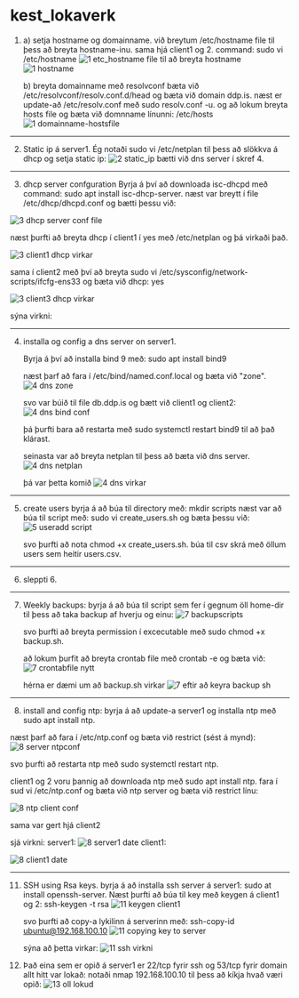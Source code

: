 # kest_lokaverk

1. a) setja hostname og domainname. við breytum /etc/hostname file til þess að breyta hostname-inu. sama hjá client1 og 2.
  command: sudo vi /etc/hostname
![1  etc_hostname file til að breyta hostname](https://github.com/hroihrolfs/kest_lokaverk/assets/89214090/919ae632-2eda-4dd4-b0b6-6a12033177e3)
![1 hostname](https://github.com/hroihrolfs/kest_lokaverk/assets/89214090/ed40626c-3f73-488f-ab38-d5a0f9044b69)

   b) breyta domainname með resolvconf bæta við /etc/resolvconf/resolv.conf.d/head og bæta við domain ddp.is.
   næst er update-að /etc/resolv.conf með sudo resolv.conf -u.
   og að lokum breyta hosts file og bæta við domnname línunni:
   /etc/hosts
   ![1 domainname-hostsfile](https://github.com/hroihrolfs/kest_lokaverk/assets/89214090/a8354ca7-0804-40b5-a3c9-501db8bd43af)


-- -------------------------
2. Static ip á server1. Ég notaði sudo vi /etc/netplan til þess að slökkva á dhcp og setja static ip:
![2 static_ip](https://github.com/hroihrolfs/kest_lokaverk/assets/89214090/5008f979-9d87-4804-b561-e6d4b4ce1dad)
bætti við dns server í skref 4.

-- -------------------------

3. dhcp server confguration
   Byrja á því að downloada isc-dhcpd með command: sudo apt install isc-dhcp-server.
   næst var breytt í file /etc/dhcp/dhcpd.conf og bætti þessu við:
   
![3  dhcp server conf file](https://github.com/hroihrolfs/kest_lokaverk/assets/89214090/3bcd07f9-b4fc-4533-8d4b-310a72445702)

næst þurfti að breyta dhcp í client1 í yes með /etc/netplan og þá virkaði það.

![3 client1 dhcp virkar](https://github.com/hroihrolfs/kest_lokaverk/assets/89214090/cae8e5c6-78a5-4846-b341-e1376ee76192)

sama í client2 með því að breyta sudo vi /etc/sysconfig/network-scripts/ifcfg-ens33 og bæta við dhcp: yes

![3 client3 dhcp virkar](https://github.com/hroihrolfs/kest_lokaverk/assets/89214090/eae173a3-0072-41e4-a736-dc27e5a053f1)

sýna virkni:


-- -------------------------

4. installa og config a dns server on server1.

   Byrja á því að installa bind 9 með: sudo apt install bind9

   næst þarf að fara í /etc/bind/named.conf.local og bæta við "zone".
   ![4  dns zone ](https://github.com/hroihrolfs/kest_lokaverk/assets/89214090/fa03e28a-8a47-49ac-9604-f8dc21a12eed)

   svo var búið til file db.ddp.is og bætt við client1 og client2:
   ![4  dns bind conf](https://github.com/hroihrolfs/kest_lokaverk/assets/89214090/247ae06e-573c-462e-8a20-b2756e894801)

   þá þurfti bara að restarta með sudo systemctl restart bind9 til að það klárast.

   seinasta var að breyta netplan til þess að bæta við dns server.
   ![4  dns netplan](https://github.com/hroihrolfs/kest_lokaverk/assets/89214090/065a659c-0c3d-40c9-b44e-122f02720b91)

   þá var þetta komið
   ![4  dns virkar](https://github.com/hroihrolfs/kest_lokaverk/assets/89214090/c7a5a420-41c1-4c4a-9827-6e65b20607f1)

-- -------------------------

5. create users byrja á að búa til directory með: mkdir scripts
   næst var að búa til script með: sudo vi create_users.sh og bæta þessu við:
   ![5  useradd script](https://github.com/hroihrolfs/kest_lokaverk/assets/89214090/ea9be938-0b28-4fa6-84bc-b96333bce58e)

   svo þurfti að nota chmod +x create_users.sh.
   búa til csv skrá með öllum users sem heitir users.csv.

-- -------------------------

6. sleppti 6.

-- -------------------------

7. Weekly backups: byrja á að búa til script sem fer í gegnum öll home-dir til þess að taka backup af hverju og einu:
   ![7 backupscripts](https://github.com/hroihrolfs/kest_lokaverk/assets/89214090/30039e73-5ba9-429b-a23b-b7fe73bcdbc8)

   svo þurfti að breyta permission í excecutable með sudo chmod +x backup.sh.

   að lokum þurfit að breyta crontab file með crontab -e og bæta við:
   ![7 crontabfile nytt](https://github.com/hroihrolfs/kest_lokaverk/assets/89214090/43072d63-8701-40fe-acc3-4127e6ae5863)


   hérna er dæmi um að backup.sh virkar
   ![7  eftir að keyra backup sh](https://github.com/hroihrolfs/kest_lokaverk/assets/89214090/e6fb27cb-92b2-4d26-b861-94204dd6c5d3)

-- -----------------------------

8. install and config ntp: byrja á að update-a server1 og installa ntp með sudo apt install ntp.

  næst þarf að fara í /etc/ntp.conf og bæta við restrict (sést á mynd): 
  ![8  server ntpconf](https://github.com/hroihrolfs/kest_lokaverk/assets/89214090/90a9effa-86ef-4926-a409-52c03f3ca580)

  svo þurfti að restarta ntp með sudo systemctl restart ntp.

  client1 og 2 voru þannig að downloada ntp með sudo apt install ntp.
  fara í sud vi /etc/ntp.conf og bæta við ntp server og bæta við restrict línu: 
  
  ![8 ntp client conf](https://github.com/hroihrolfs/kest_lokaverk/assets/89214090/ba0fa313-8725-47b7-84f3-c25bfbf3dd90)

  sama var gert hjá client2

  sjá virkni:
  server1:
  ![8  server1 date](https://github.com/hroihrolfs/kest_lokaverk/assets/89214090/6a4b6da4-9582-470e-bdb6-e5f6089da661)
  client1:
  
  ![8  client1 date](https://github.com/hroihrolfs/kest_lokaverk/assets/89214090/dfc849c0-44d2-4cc4-96e6-45d2b6310546)

  -- ---------------------------------------

  11. SSH using Rsa keys.
      byrja á að installa ssh server á server1: sudo at install openssh-server.
      Næst þurfti að búa til key með keygen á client1 og 2: ssh-keygen -t rsa
      ![11  keygen client1](https://github.com/hroihrolfs/kest_lokaverk/assets/89214090/12f6a606-0583-4ac3-a6e9-768a4a967585)

      svo þurfti að copy-a lykilinn á serverinn með: ssh-copy-id ubuntu@192.168.100.10
      ![11 copying key to server](https://github.com/hroihrolfs/kest_lokaverk/assets/89214090/b6a0efc0-9534-4f32-bdf1-a2d69643e2ea)

      sýna að þetta virkar:
      ![11  ssh virkni](https://github.com/hroihrolfs/kest_lokaverk/assets/89214090/6c80dec8-6650-4955-af7d-a388bd6667f9)

12. Það eina sem er opið á server1 er 22/tcp fyrir ssh og 53/tcp fyrir domain allt hitt var lokað:
    notaði nmap 192.168.100.10 til þess að kíkja hvað væri opið:
    ![13  oll lokud](https://github.com/hroihrolfs/kest_lokaverk/assets/89214090/6753006b-bae5-4c8a-9319-28f75df57180)







